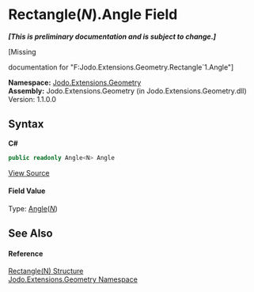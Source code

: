 # Rectangle(*N*).Angle Field
 _**\[This is preliminary documentation and is subject to change.\]**_

\[Missing <summary> documentation for "F:Jodo.Extensions.Geometry.Rectangle`1.Angle"\]

**Namespace:**&nbsp;<a href="N_Jodo_Extensions_Geometry">Jodo.Extensions.Geometry</a><br />**Assembly:**&nbsp;Jodo.Extensions.Geometry (in Jodo.Extensions.Geometry.dll) Version: 1.1.0.0

## Syntax

**C#**<br />
``` C#
public readonly Angle<N> Angle
```

<a href="https://github.com/JosephJShort/Jodo.Extensions/blob/main/src/Jodo.Extensions.Geometry/Rectangle.cs" rel="noopener noreferrer" title="View the source code">View Source</a><br />

#### Field Value
Type: <a href="T_Jodo_Extensions_Geometry_Angle_1">Angle</a>(<a href="T_Jodo_Extensions_Geometry_Rectangle_1">*N*</a>)

## See Also


#### Reference
<a href="T_Jodo_Extensions_Geometry_Rectangle_1">Rectangle(N) Structure</a><br /><a href="N_Jodo_Extensions_Geometry">Jodo.Extensions.Geometry Namespace</a><br />